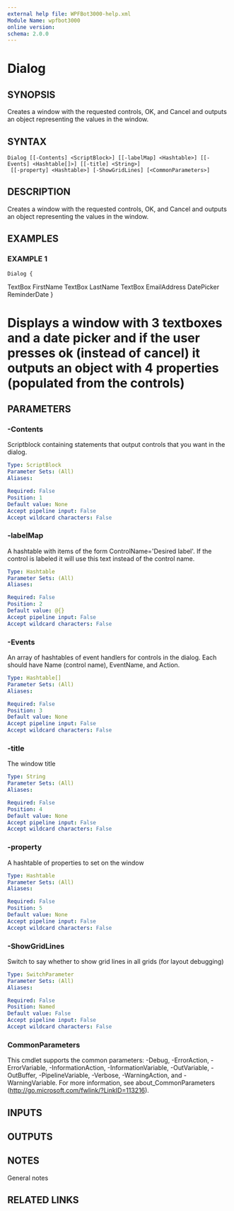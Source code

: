 ```yaml
---
external help file: WPFBot3000-help.xml
Module Name: wpfbot3000
online version:
schema: 2.0.0
---
```


# Dialog

## SYNOPSIS
Creates a window with the requested controls, OK, and Cancel and outputs an object representing the values in the window.

## SYNTAX

```
Dialog [[-Contents] <ScriptBlock>] [[-labelMap] <Hashtable>] [[-Events] <Hashtable[]>] [[-title] <String>]
 [[-property] <Hashtable>] [-ShowGridLines] [<CommonParameters>]
```

## DESCRIPTION
Creates a window with the requested controls, OK, and Cancel and outputs an object representing the values in the window.

## EXAMPLES

### EXAMPLE 1
```
Dialog {
```

TextBox FirstName
    TextBox LastName
    TextBox EmailAddress
    DatePicker ReminderDate
}

# Displays a window with 3 textboxes and a date picker and if the user presses ok (instead of cancel) it outputs an object with 4 properties (populated from the controls)

## PARAMETERS

### -Contents
Scriptblock containing statements that output controls that you want in the dialog.

```yaml
Type: ScriptBlock
Parameter Sets: (All)
Aliases:

Required: False
Position: 1
Default value: None
Accept pipeline input: False
Accept wildcard characters: False
```

### -labelMap
A hashtable with items of the form ControlName='Desired label'. 
If the control is labeled it will use this text instead of the control name.

```yaml
Type: Hashtable
Parameter Sets: (All)
Aliases:

Required: False
Position: 2
Default value: @{}
Accept pipeline input: False
Accept wildcard characters: False
```

### -Events
An array of hashtables of event handlers for controls in the dialog. 
Each should have Name (control name), EventName, and Action.

```yaml
Type: Hashtable[]
Parameter Sets: (All)
Aliases:

Required: False
Position: 3
Default value: None
Accept pipeline input: False
Accept wildcard characters: False
```

### -title
The window title

```yaml
Type: String
Parameter Sets: (All)
Aliases:

Required: False
Position: 4
Default value: None
Accept pipeline input: False
Accept wildcard characters: False
```

### -property
A hashtable of properties to set on the window

```yaml
Type: Hashtable
Parameter Sets: (All)
Aliases:

Required: False
Position: 5
Default value: None
Accept pipeline input: False
Accept wildcard characters: False
```

### -ShowGridLines
Switch to say whether to show grid lines in all grids (for layout debugging)

```yaml
Type: SwitchParameter
Parameter Sets: (All)
Aliases:

Required: False
Position: Named
Default value: False
Accept pipeline input: False
Accept wildcard characters: False
```

### CommonParameters
This cmdlet supports the common parameters: -Debug, -ErrorAction, -ErrorVariable, -InformationAction, -InformationVariable, -OutVariable, -OutBuffer, -PipelineVariable, -Verbose, -WarningAction, and -WarningVariable.
For more information, see about_CommonParameters (http://go.microsoft.com/fwlink/?LinkID=113216).

## INPUTS

## OUTPUTS

## NOTES
General notes

## RELATED LINKS
